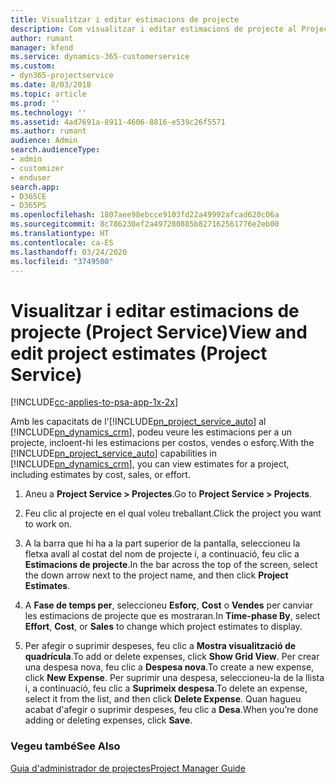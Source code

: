 ```yaml
---
title: Visualitzar i editar estimacions de projecte
description: Com visualitzar i editar estimacions de projecte al Project Service
author: rumant
manager: kfend
ms.service: dynamics-365-customerservice
ms.custom:
- dyn365-projectservice
ms.date: 8/03/2018
ms.topic: article
ms.prod: ''
ms.technology: ''
ms.assetid: 4ad7691a-8911-4606-8816-e539c26f5571
ms.author: rumant
audience: Admin
search.audienceType:
- admin
- customizer
- enduser
search.app:
- D365CE
- D365PS
ms.openlocfilehash: 1807aee98ebcce9103fd22a49992afcad620c06a
ms.sourcegitcommit: 8c786230ef2a497280885b827162561776e2eb00
ms.translationtype: HT
ms.contentlocale: ca-ES
ms.lasthandoff: 03/24/2020
ms.locfileid: "3749500"
---
```

# <a name="view-and-edit-project-estimates-project-service"></a><span data-ttu-id="1b75f-103">Visualitzar i editar estimacions de projecte (Project Service)</span><span class="sxs-lookup"><span data-stu-id="1b75f-103">View and edit project estimates (Project Service)</span></span>

[!INCLUDE[cc-applies-to-psa-app-1x-2x](../includes/cc-applies-to-psa-app-1x-2x.md)]

<span data-ttu-id="1b75f-104">Amb les capacitats de l'[!INCLUDE[pn_project_service_auto](../includes/pn-project-service-auto.md)] al [!INCLUDE[pn_dynamics_crm](../includes/pn-dynamics-crm.md)], podeu veure les estimacions per a un projecte, incloent-hi les estimacions per costos, vendes o esforç.</span><span class="sxs-lookup"><span data-stu-id="1b75f-104">With the [!INCLUDE[pn_project_service_auto](../includes/pn-project-service-auto.md)] capabilities in [!INCLUDE[pn_dynamics_crm](../includes/pn-dynamics-crm.md)], you can view estimates for a project, including estimates by cost, sales, or effort.</span></span>  
  
1.  <span data-ttu-id="1b75f-105">Aneu a **Project Service > Projectes**.</span><span class="sxs-lookup"><span data-stu-id="1b75f-105">Go to **Project Service > Projects**.</span></span>  
  
2.  <span data-ttu-id="1b75f-106">Feu clic al projecte en el qual voleu treballant.</span><span class="sxs-lookup"><span data-stu-id="1b75f-106">Click the project you want to work on.</span></span>  
  
3.  <span data-ttu-id="1b75f-107">A la barra que hi ha a la part superior de la pantalla, seleccioneu la fletxa avall al costat del nom de projecte i, a continuació, feu clic a **Estimacions de projecte**.</span><span class="sxs-lookup"><span data-stu-id="1b75f-107">In the bar across the top of the screen, select the down arrow next to the project name, and then click **Project Estimates**.</span></span>  
  
4.  <span data-ttu-id="1b75f-108">A **Fase de temps per**, seleccioneu **Esforç**, **Cost** o **Vendes** per canviar les estimacions de projecte que es mostraran.</span><span class="sxs-lookup"><span data-stu-id="1b75f-108">In **Time-phase By**, select **Effort**, **Cost**, or **Sales** to change which project estimates to display.</span></span>  
  
5.  <span data-ttu-id="1b75f-109">Per afegir o suprimir despeses, feu clic a **Mostra visualització de quadrícula**.</span><span class="sxs-lookup"><span data-stu-id="1b75f-109">To add or delete expenses, click **Show Grid View**.</span></span> <span data-ttu-id="1b75f-110">Per crear una despesa nova, feu clic a **Despesa nova**.</span><span class="sxs-lookup"><span data-stu-id="1b75f-110">To create a new expense, click **New Expense**.</span></span> <span data-ttu-id="1b75f-111">Per suprimir una despesa, seleccioneu-la de la llista i, a continuació, feu clic a **Suprimeix despesa**.</span><span class="sxs-lookup"><span data-stu-id="1b75f-111">To delete an expense, select it from the list, and then click **Delete Expense**.</span></span> <span data-ttu-id="1b75f-112">Quan hagueu acabat d'afegir o suprimir despeses, feu clic a **Desa**.</span><span class="sxs-lookup"><span data-stu-id="1b75f-112">When you’re done adding or deleting expenses, click **Save**.</span></span>  
  
### <a name="see-also"></a><span data-ttu-id="1b75f-113">Vegeu també</span><span class="sxs-lookup"><span data-stu-id="1b75f-113">See Also</span></span>  
 [<span data-ttu-id="1b75f-114">Guia d'administrador de projectes</span><span class="sxs-lookup"><span data-stu-id="1b75f-114">Project Manager Guide</span></span>](../project-service/project-manager-guide.md)
